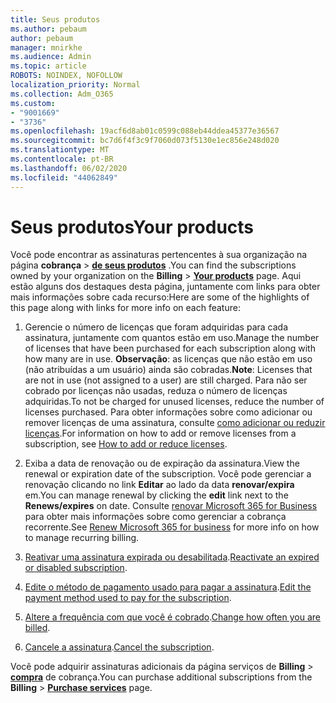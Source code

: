 ```yaml
---
title: Seus produtos
ms.author: pebaum
author: pebaum
manager: mnirkhe
ms.audience: Admin
ms.topic: article
ROBOTS: NOINDEX, NOFOLLOW
localization_priority: Normal
ms.collection: Adm_O365
ms.custom:
- "9001669"
- "3736"
ms.openlocfilehash: 19acf6d8ab01c0599c088eb44ddea45377e36567
ms.sourcegitcommit: bc7d6f4f3c9f7060d073f5130e1ec856e248d020
ms.translationtype: MT
ms.contentlocale: pt-BR
ms.lasthandoff: 06/02/2020
ms.locfileid: "44062849"
---
```

# <a name="your-products"></a><span data-ttu-id="494f8-102">Seus produtos</span><span class="sxs-lookup"><span data-stu-id="494f8-102">Your products</span></span>

<span data-ttu-id="494f8-103">Você pode encontrar as assinaturas pertencentes à sua organização na página **cobrança**  >  **[de seus produtos](https://go.microsoft.com/fwlink/p/?linkid=842054)** .</span><span class="sxs-lookup"><span data-stu-id="494f8-103">You can find the subscriptions owned by your organization on the **Billing** > **[Your products](https://go.microsoft.com/fwlink/p/?linkid=842054)** page.</span></span> <span data-ttu-id="494f8-104">Aqui estão alguns dos destaques desta página, juntamente com links para obter mais informações sobre cada recurso:</span><span class="sxs-lookup"><span data-stu-id="494f8-104">Here are some of the highlights of this page along with links for more info on each feature:</span></span>

1. <span data-ttu-id="494f8-105">Gerencie o número de licenças que foram adquiridas para cada assinatura, juntamente com quantos estão em uso.</span><span class="sxs-lookup"><span data-stu-id="494f8-105">Manage the number of licenses that have been purchased for each subscription along with how many are in use.</span></span>  <span data-ttu-id="494f8-106">**Observação**: as licenças que não estão em uso (não atribuídas a um usuário) ainda são cobradas.</span><span class="sxs-lookup"><span data-stu-id="494f8-106">**Note**: Licenses that are not in use (not assigned to a user) are still charged.</span></span>  <span data-ttu-id="494f8-107">Para não ser cobrado por licenças não usadas, reduza o número de licenças adquiridas.</span><span class="sxs-lookup"><span data-stu-id="494f8-107">To not be charged for unused licenses, reduce the number of licenses purchased.</span></span> <span data-ttu-id="494f8-108">Para obter informações sobre como adicionar ou remover licenças de uma assinatura, consulte [como adicionar ou reduzir licenças](https://docs.microsoft.com/alchemyinsights/how-to-add-or-reduce-licenses).</span><span class="sxs-lookup"><span data-stu-id="494f8-108">For information on how to add or remove licenses from a subscription, see [How to add or reduce licenses](https://docs.microsoft.com/alchemyinsights/how-to-add-or-reduce-licenses).</span></span>

2. <span data-ttu-id="494f8-109">Exiba a data de renovação ou de expiração da assinatura.</span><span class="sxs-lookup"><span data-stu-id="494f8-109">View the renewal or expiration date of the subscription.</span></span>  <span data-ttu-id="494f8-110">Você pode gerenciar a renovação clicando no link **Editar** ao lado da data **renovar/expira** em.</span><span class="sxs-lookup"><span data-stu-id="494f8-110">You can manage renewal by clicking the **edit** link next to the **Renews/expires** on date.</span></span>  <span data-ttu-id="494f8-111">Consulte [renovar Microsoft 365 for Business](https://go.microsoft.com/fwlink/?linkid=2119216) para obter mais informações sobre como gerenciar a cobrança recorrente.</span><span class="sxs-lookup"><span data-stu-id="494f8-111">See [Renew Microsoft 365 for business](https://go.microsoft.com/fwlink/?linkid=2119216) for more info on how to manage recurring billing.</span></span>

3. <span data-ttu-id="494f8-112">[Reativar uma assinatura expirada ou desabilitada](https://go.microsoft.com/fwlink/?linkid=2117519).</span><span class="sxs-lookup"><span data-stu-id="494f8-112">[Reactivate an expired or disabled subscription](https://go.microsoft.com/fwlink/?linkid=2117519).</span></span>

4. <span data-ttu-id="494f8-113">[Edite o método de pagamento usado para pagar a assinatura](https://go.microsoft.com/fwlink/?linkid=2117167).</span><span class="sxs-lookup"><span data-stu-id="494f8-113">[Edit the payment method used to pay for the subscription](https://go.microsoft.com/fwlink/?linkid=2117167).</span></span>

5. <span data-ttu-id="494f8-114">[Altere a frequência com que você é cobrado](https://go.microsoft.com/fwlink/?linkid=2119112).</span><span class="sxs-lookup"><span data-stu-id="494f8-114">[Change how often you are billed](https://go.microsoft.com/fwlink/?linkid=2119112).</span></span>

6. <span data-ttu-id="494f8-115">[Cancele a assinatura](https://go.microsoft.com/fwlink/?linkid=2119113).</span><span class="sxs-lookup"><span data-stu-id="494f8-115">[Cancel the subscription](https://go.microsoft.com/fwlink/?linkid=2119113).</span></span>

<span data-ttu-id="494f8-116">Você pode adquirir assinaturas adicionais da página serviços de **Billing**  >  [**compra**](https://go.microsoft.com/fwlink/p/?linkid=868433) de cobrança.</span><span class="sxs-lookup"><span data-stu-id="494f8-116">You can purchase additional subscriptions from the **Billing** > [**Purchase services**](https://go.microsoft.com/fwlink/p/?linkid=868433) page.</span></span>
